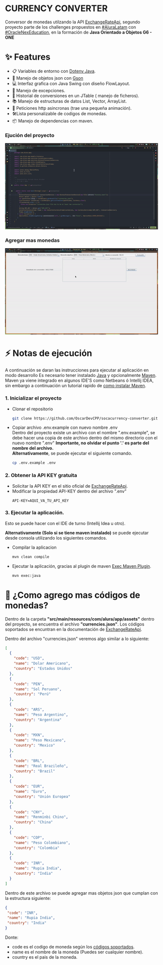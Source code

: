 # CURRENCY CONVERTER

Conversor de monedas utilzando la API [ExchangeRateApi](https://app.exchangerate-api.com/dashboard),
segundo proyecto parte de los challenges propuestos en [#AluraLatam](https://www.aluracursos.com/)
con [#OracleNexEducation](https://app.aluracursos.com/form-one/registro/latam-general),
en la formación de **Java Orientado a Objetos G6 - ONE**

# ✨ Features

- 📋 Variables de entorno con [Dotenv Java](https://github.com/cdimascio/dotenv-java).
- 🚀 Manejo de objetos json con [Gson](https://github.com/google/gson)
- 💻 Interfaz grafica con Java Swing con diseño FlowLayout.
- 🔎 Manejo de excepciones.
- 📁 Historial de conversiones en un JTable ( manejo de ficheros).
- 📚 Manejo de estructuras de datos List, Vector, ArrayList.
- 💪 Peticiones http asincronas (trae una pequeña animación).
- 🛠️Lista personalizable de codigos de monedas.
- 📦 Manejo de dependencias con maven.

### Ejución del proyecto
![Parte 1](docs/part-1.gif)
### Agregar mas monedas
![Parte 2](docs/part-2.gif)

# ⚡️ Notas de ejecución

A continuación se daran las instrucciones para ejecutar al aplicación en modo desarrollo
Es necesario tener instalado [Java](https://www.java.com/es/download/ie_manual.jsp) y
opcionalmente [Maven](https://maven.apache.org/download.cgi).
Maven ya viene integrado en algunos IDE'S como Netbeans ó Intellij IDEA,
sin embargo a continuación un tutorial rapido
de [como instalar Maven](https://www.youtube.com/watch?v=biBOXvSNaXg&list=PLvimn1Ins-40atMWQkxD8r8pRyPLAU0iQ&index=2&ab_channel=MitoCode).

### 1. Inicializar el proyecto

- Clonar el repositorio
  ``` bash
  git clone https://github.com/OscarDevCPP/socacurrency-converter.git
  ```

- Copiar archivo .env.example con nuevo nombre .env <br>
  Dentro del proyecto existe un archivo con el nombre ".env.example", se debe
  hacer una copia de este archivo dentro del mismo directorio con el nuevo nombre ".env"
  **Importante, no olvidar el punto '.' es parte del nombre del archivo.** <br>
  **Alternativamente**, se puede ejecutar el siguiente comando.
  ``` bash
  cp .env.example .env
  ```

### 2. Obtener la API KEY gratuita

- Solicitar la API KEY en el sitio oficial de [ExchangeRateApi](https://www.exchangerate-api.com/).
- Modificar la propiedad API-KEY dentro del archivo ".env" <br>
  ``` dotenv
  API-KEY=AQUI_VA_TU_API_KEY
  ```

### 3. Ejecutar la aplicación.

Esto se puede hacer con el IDE de turno (Intellij Idea u otro).

**Alternativamente (Solo si se tiene maven instalado)** se puede ejecutar desde consola utilizando los siguientes
comandos.

- Compilar la aplicacion
  ``` bash
  mvn clean compile
  ```
- Ejecutar la aplicación, gracias al plugin de maven [Exec Maven Plugin](https://www.mojohaus.org/exec-maven-plugin/).
  ``` bash
  mvn exec:java
  ```

# 🌈 ¿Como agrego mas códigos de monedas?

Dentro de la carpeta **"src/main/resources/com/alura/app/assets"** dentro del proyecto, se
encuentra el archivo **"currencies.json"**. Los códigos soportados se encuntran 
en la documentación de [ExchangeRateApi](https://www.exchangerate-api.com/docs/supported-currencies).

Dentro del archivo "currencies.json" veremos algo similar a lo siguiente:

``` json
[
  {
    "code": "USD",
    "name": "Dolar Americano",
    "country": "Estados Unidos"
  },
  {
    "code": "PEN",
    "name": "Sol Peruano",
    "country": "Perú"
  },
  {
    "code": "ARS",
    "name": "Peso Argentino",
    "country": "Argentina"
  },
  {
    "code": "MXN",
    "name": "Peso Mexicano",
    "country": "Mexico"
  },
  {
    "code": "BRL",
    "name": "Real Brazileño",
    "country": "Brazil"
  },
  {
    "code": "EUR",
    "name": "Euro",
    "country": "Unión Europea"
  },
  {
    "code": "CNY",
    "name": "Renminbi Chino",
    "country": "China"
  },
  {
    "code": "COP",
    "name": "Peso Colombiano",
    "country": "Colombia"
  },
  {
    "code": "INR",
    "name": "Rupia India",
    "country": "India"
  }
]
```

Dentro de este archivo se puede agregar mas objetos json que cumplan con la estructura siguiente:

``` json
{
 "code": "INR",
 "name": "Rupia India",
 "country": "India"
}
```
Donte:
- code es el codigo de moneda según los [códigos soportados](https://www.exchangerate-api.com/docs/supported-currencies).
- name es el nombre de la moneda (Puedes ser cualquier nombre).
- country es el pais de la moneda.